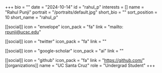 +++
bio = "" 
date = "2024-10-14" 
id = "rahul_p" 
interests = [] 
name = "Rahul Punji" 
portrait = "/portraits/default.jpg" 
short_bio = "" 
sort_position = 10
 short_name = "rahul_p" 

[[social]] 
    icon = "envelope" 
    icon_pack = "fa" 
    link = "mailto: rpunji@ucsc.edu"

 [[social]] 
    icon = "twitter" 
    icon_pack = "fa" 
    link = "" 

[[social]] 
    icon = "google-scholar" 
    icon_pack = "ai" 
    link = "" 

[[social]] 
    icon = "github" 
    icon_pack = "fa" 
    link = "https://github.com/" 
[[organizations]] 
     name = "UC Santa Cruz" 
      role = "Undergrad Student" 
+++
